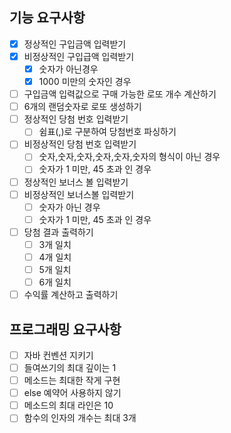## 기능 요구사항

- [x] 정상적인 구입금액 입력받기
- [x] 비정상적인 구입급액 입력받기
    - [x] 숫자가 아닌경우
    - [x] 1000 미만의 숫자인 경우
- [ ] 구입금액 입력값으로 구매 가능한 로또 개수 계산하기
- [ ] 6개의 랜덤숫자로 로또 생성하기
- [ ] 정상적인 당첨 번호 입력받기
    - [ ] 쉼표(,)로 구분하여 당첨번호 파싱하기
- [ ] 비정상적인 당첨 번호 입력받기
    - [ ] 숫자,숫자,숫자,숫자,숫자,숫자의 형식이 아닌 경우
    - [ ] 숫자가 1 미만, 45 초과 인 경우
- [ ] 정상적인 보너스 볼 입력받기
- [ ] 비정상적인 보너스볼 입력받기
    - [ ] 숫자가 아닌 경우
    - [ ] 숫자가 1 미만, 45 초과 인 경우
- [ ] 당첨 결과 출력하기
    - [ ] 3개 일치
    - [ ] 4개 일치
    - [ ] 5개 일치
    - [ ] 6개 일치
- [ ] 수익률 계산하고 출력하기

## 프로그래밍 요구사항

- [ ] 자바 컨벤션 지키기
- [ ] 들여쓰기의 최대 깊이는 1
- [ ] 메소드는 최대한 작게 구현
- [ ] else 예약어 사용하지 않기
- [ ] 메소드의 최대 라인은 10
- [ ] 함수의 인자의 개수는 최대 3개